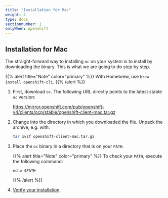 ```yaml
---
title: "Installation for Mac"
weight: 4
type: docs
sectionnumber: 1
onlyWhen: openshift
---
```


## Installation for Mac

The straight-forward way to installing `oc` on your system is to install by downloading the binary.
This is what we are going to do step by step.

{{% alert title="Note" color="primary" %}}
With Homebrew, use `brew install openshift-cli`.
{{% /alert %}}

1. First, download `oc`. The following URL directly points to the latest stable `oc` version:

   <https://mirror.openshift.com/pub/openshift-v4/clients/ocp/stable/openshift-client-mac.tar.gz>

1. Change into the directory in which you downloaded the file. Unpack the archive, e.g. with:

   ```bash
   tar xvzf openshift-client-mac.tar.gz
   ```

1. Place the `oc` binary in a directory that is on your `PATH`.

   {{% alert title="Note" color="primary" %}}
   To check your `PATH`, execute the following command:

   ```
   echo $PATH
   ```

   {{% /alert %}}

1. [Verify your installation](../04/).
